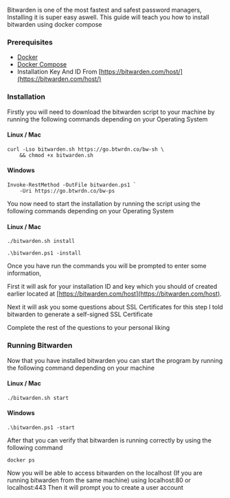 Bitwarden is one of the most fastest and safest password managers, Installing it is super easy aswell. This guide will teach you how to install bitwarden using docker compose



### Prerequisites 

* [Docker](https://bencey.co.nz/2020/08/16/DockerInstall/) 
* [Docker Compose](https://docs.docker.com/compose/install/)
* Installation Key And ID From [https://bitwarden.com/host/](https://bitwarden.com/host/)


### Installation


Firstly you will need to download the bitwarden script to your machine by running the following commands depending on your Operating System


#### Linux / Mac

```
curl -Lso bitwarden.sh https://go.btwrdn.co/bw-sh \
    && chmod +x bitwarden.sh
```


#### Windows

```
Invoke-RestMethod -OutFile bitwarden.ps1 `
    -Uri https://go.btwrdn.co/bw-ps
```



You now need to start the installation by running the script using the following commands depending on your Operating System


#### Linux / Mac

```
./bitwarden.sh install
```

```
.\bitwarden.ps1 -install
```


Once you have run the commands you will be prompted to enter some information, 

First it will ask for your installation ID and key which you should of created earlier located at [https://bitwarden.com/host](https://bitwarden.com/host).

Next it will ask you some questions about SSL Certificates for this step I told bitwarden to generate a self-signed SSL Certificate

Complete the rest of the questions to your personal liking


### Running Bitwarden

Now that you have installed bitwarden you can start the program by running the following  command depending on your machine

#### Linux / Mac

```
./bitwarden.sh start
```


#### Windows

```
.\bitwarden.ps1 -start
```


After that you can verify that bitwarden is running correctly by using the following command

```
docker ps
```


Now you will be able to access bitwarden on the localhost (If you are running bitwarden from the same machine) using localhost:80 or localhost:443 Then it will prompt you to create a user account 